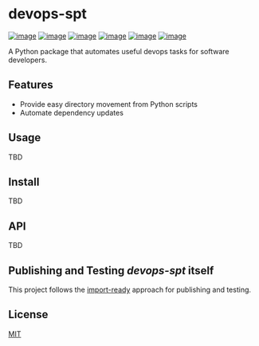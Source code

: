 # devops-spt
[![image](https://img.shields.io/github/license/dksmiffs/devops-spt.svg)](https://github.com/dksmiffs/devops-spt)
[![image](https://img.shields.io/github/v/release/dksmiffs/devops-spt.svg)](https://github.com/dksmiffs/devops-spt/releases)
[![image](https://img.shields.io/pypi/v/devops-spt.svg)](https://pypi.org/project/devops-spt/)
[![image](https://img.shields.io/travis/dksmiffs/devops-spt.svg)](https://travis-ci.org/dksmiffs/devops-spt)
[![image](https://img.shields.io/codecov/c/github/dksmiffs/devops-spt.svg)](https://codecov.io/gh/dksmiffs/devops-spt)
[![image](https://img.shields.io/codacy/grade/bfac5bbcdddd4e88b4e33381996bb2dc.svg)](https://app.codacy.com/manual/dksmiffs/devops-spt/dashboard)

A Python package that automates useful devops tasks for software developers.

## Features
*   Provide easy directory movement from Python scripts
*   Automate dependency updates

## Usage
TBD

## Install
TBD

## API
TBD

## Publishing and Testing _devops-spt_ itself
This project follows the [import-ready][1] approach for publishing and testing.

## License
[MIT][2]

[1]: https://gitlab.com/dave.k.smith/import-ready
[2]: https://gitlab.com/dave.k.smith/devops-spt/raw/master/LICENSE
